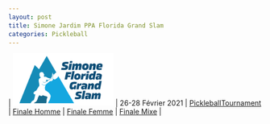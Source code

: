 ```yaml
---
layout: post
title: Simone Jardim PPA Florida Grand Slam
categories: Pickleball
---
```



| <a href="https://www.ppatour.com/"><img src="/images/simone-grand-slam.png" alt="ppatour.com" width="200"/><a> | 26-28 Février 2021 | [PickleballTournament](https://www.pickleballtournaments.com/tournamentinfo.pl?tid=4649)
|   [Finale Homme](https://www.youtube.com/watch?v=JvMAttSbfmc&t=2355s)   |   [Finale Femme](https://www.youtube.com/watch?v=JvMAttSbfmc&t=5235s)   |   [Finale Mixe](https://youtu.be/tcmF4UpE9s0?t=19378)   |          



